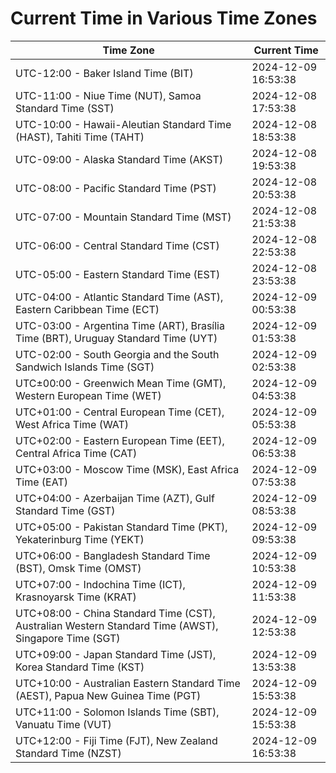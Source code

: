 # Current Time in Various Time Zones

| Time Zone | Current Time |
|-----------|--------------|
| UTC-12:00 - Baker Island Time (BIT) | 2024-12-09 16:53:38 |
| UTC-11:00 - Niue Time (NUT), Samoa Standard Time (SST) | 2024-12-08 17:53:38 |
| UTC-10:00 - Hawaii-Aleutian Standard Time (HAST), Tahiti Time (TAHT) | 2024-12-08 18:53:38 |
| UTC-09:00 - Alaska Standard Time (AKST) | 2024-12-08 19:53:38 |
| UTC-08:00 - Pacific Standard Time (PST) | 2024-12-08 20:53:38 |
| UTC-07:00 - Mountain Standard Time (MST) | 2024-12-08 21:53:38 |
| UTC-06:00 - Central Standard Time (CST) | 2024-12-08 22:53:38 |
| UTC-05:00 - Eastern Standard Time (EST) | 2024-12-08 23:53:38 |
| UTC-04:00 - Atlantic Standard Time (AST), Eastern Caribbean Time (ECT) | 2024-12-09 00:53:38 |
| UTC-03:00 - Argentina Time (ART), Brasília Time (BRT), Uruguay Standard Time (UYT) | 2024-12-09 01:53:38 |
| UTC-02:00 - South Georgia and the South Sandwich Islands Time (SGT) | 2024-12-09 02:53:38 |
| UTC±00:00 - Greenwich Mean Time (GMT), Western European Time (WET) | 2024-12-09 04:53:38 |
| UTC+01:00 - Central European Time (CET), West Africa Time (WAT) | 2024-12-09 05:53:38 |
| UTC+02:00 - Eastern European Time (EET), Central Africa Time (CAT) | 2024-12-09 06:53:38 |
| UTC+03:00 - Moscow Time (MSK), East Africa Time (EAT) | 2024-12-09 07:53:38 |
| UTC+04:00 - Azerbaijan Time (AZT), Gulf Standard Time (GST) | 2024-12-09 08:53:38 |
| UTC+05:00 - Pakistan Standard Time (PKT), Yekaterinburg Time (YEKT) | 2024-12-09 09:53:38 |
| UTC+06:00 - Bangladesh Standard Time (BST), Omsk Time (OMST) | 2024-12-09 10:53:38 |
| UTC+07:00 - Indochina Time (ICT), Krasnoyarsk Time (KRAT) | 2024-12-09 11:53:38 |
| UTC+08:00 - China Standard Time (CST), Australian Western Standard Time (AWST), Singapore Time (SGT) | 2024-12-09 12:53:38 |
| UTC+09:00 - Japan Standard Time (JST), Korea Standard Time (KST) | 2024-12-09 13:53:38 |
| UTC+10:00 - Australian Eastern Standard Time (AEST), Papua New Guinea Time (PGT) | 2024-12-09 15:53:38 |
| UTC+11:00 - Solomon Islands Time (SBT), Vanuatu Time (VUT) | 2024-12-09 15:53:38 |
| UTC+12:00 - Fiji Time (FJT), New Zealand Standard Time (NZST) | 2024-12-09 16:53:38 |
